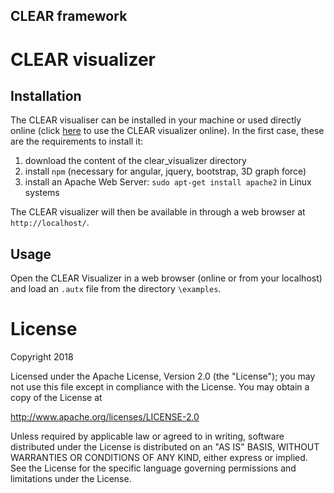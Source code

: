 ## CLEAR framework

CLEAR visualizer
==============


Installation
------------

The CLEAR visualiser can be installed in your machine or used directly online 
(click [here](https://gbarbon.github.io/clear/) to use the CLEAR visualizer online).
In the first case, these are the requirements to install it:

1. download the content of the clear_visualizer directory
2. install `npm` (necessary for angular, jquery, bootstrap, 3D graph force)
3. install an Apache Web Server: `sudo apt-get install apache2` in Linux systems

The CLEAR visualizer will then be available in through a web browser at `http://localhost/`.


Usage
-----

Open the CLEAR Visualizer in a web browser (online or from your localhost) 
and load an `.autx` file from the directory `\examples`. 


License
=======

Copyright 2018

Licensed under the Apache License, Version 2.0 (the "License"); you may not use this file except in compliance with the License. You may obtain a copy of the License at

http://www.apache.org/licenses/LICENSE-2.0

Unless required by applicable law or agreed to in writing, software distributed under the License is distributed on an "AS IS" BASIS, WITHOUT WARRANTIES OR CONDITIONS OF ANY KIND, either express or implied. See the License for the specific language governing permissions and limitations under the License.
